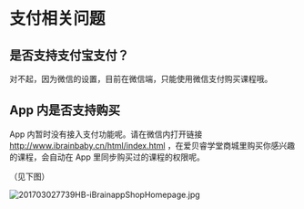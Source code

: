 # 支付相关问题

## 是否支持支付宝支付？

对不起，因为微信的设置，目前在微信端，只能使用微信支付购买课程哦。

## App 内是否支持购买

App 内暂时没有接入支付功能呢。请在微信内打开链接 http://www.ibrainbaby.cn/html/index.html ，在爱贝睿学堂商城里购买你感兴趣的课程，会自动在 App 里同步购买过的课程的权限呢。

（见下图）

![201703027739HB-iBrainappShopHomepage.jpg](http://pic1.ibraintv.com/201703027739HB-iBrainappShopHomepage.jpg)

